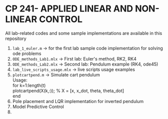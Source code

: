 # CP 241- APPLIED LINEAR AND NON-LINEAR CONTROL
All lab-related codes and some sample implementations are available in this repository

1. `lab_1_euler.m` -> for the first lab sample code implementation for solving ode problems
2. `ODE_methods_Lab1.mlx` -> First lab: Euler's method, RK2, RK4
3. `ODE_methods_Lab2.mlx` -> Second lab: Pendulum example (RK4, ode45)
4. `lab_live_scripts_usage.mlx` -> live scripts usage examples
5. `plotcartpend.m` -> Simulate cart pendulum  
   Usage:  
     for k=1:length(t)  
       plotcartpend(X(k,:)); % X = [x, x_dot, theta, theta_dot]  
     end  
6. Pole placement and LQR implementation for inverted pendulum
7. Model Predictive Control
8. 

